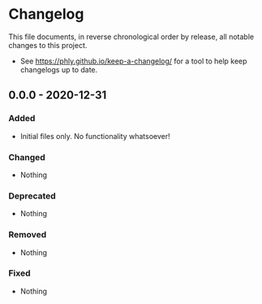 # Changelog

This file documents, in reverse chronological order by release, all notable changes to this project.

- See https://phly.github.io/keep-a-changelog/ for a tool to help keep changelogs up to date.

## 0.0.0 - 2020-12-31

### Added

- Initial files only. No functionality whatsoever!

### Changed

- Nothing

### Deprecated

- Nothing

### Removed

- Nothing

### Fixed

- Nothing
